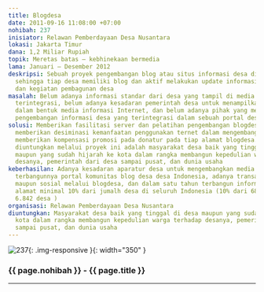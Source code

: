 ```yaml
---
title: Blogdesa
date: 2011-09-16 11:08:00 +07:00
nohibah: 237
inisiator: Relawan Pemberdayaan Desa Nusantara
lokasi: Jakarta Timur
dana: 1,2 Miliar Rupiah
topik: Meretas batas – kebhinekaan bermedia
lama: Januari – Desember 2012
deskripsi: Sebuah proyek pengembangan blog atau situs informasi desa di seluruh Indonesia
  sehingga tiap desa memiliki blog dan aktif melakukan update informasi potensi, pemasalahan,
  dan kegiatan pembagunan desa
masalah: Belum adanya informasi standar dari desa yang tampil di media internet yang
  terintegrasi, belum adanya kesadaran pemerintah desa untuk menampilkan profil desa
  dalam bentuk media informasi Internet, dan belum adanya pihak yang merasa perlu
  pengembangan informasi desa yang terintegrasi dalam sebuah portal desa
solusi: Memberikan fasilitasi server dan pelatihan pengembangan blogdesa secara gratis,
  memberikan desiminasi kemanfaatan penggunakan ternet dalam mengembangkan desa, dan
  memberikan kompensasi promosi pada donatur pada tiap alamat blogdesa. Pihak yang
  diuntungkan melalui proyek ini adalah masyarakat desa baik yang tinggal di desa
  maupun yang sudah hijarah ke kota dalam rangka membangun kepedulian warga terhadap
  desanya, pemerintah dari desa sampai pusat, dan dunia usaha
keberhasilan: Adanya kesadaran aparatur desa untuk mengembangkan media informasi perdesaan,
  terbangunnya portal komunitas blog desa desa Indonesia, adanya transaksi baik ekonomi
  maupun sosial melalui blogdesa, dan dalam satu tahun terbangun informasi dengan
  alamat minimal 10% dari jumalh desa di seluruh Indonesia (10% dari 68.425 desa =
  6.842 desa )
organisasi: Relawan Pemberdayaan Desa Nusantara
diuntungkan: Masyarakat desa baik yang tinggal di desa maupun yang sudah hijarah ke
  kota dalam rangka membangun kepedulian warga terhadap desanya, pemerintah dari desa
  sampai pusat, dan dunia usaha
---
```


![237](/static/img/hibahcmb/237.png){: .img-responsive }{: width="350" }

### {{ page.nohibah }} - {{ page.title }}

---
